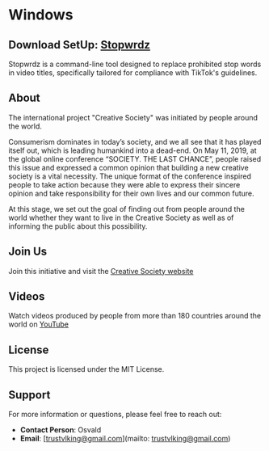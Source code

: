 
# **Windows**
## Download SetUp: **[Stopwrdz](https://github.com/TrustViking/stopwrdz_setup/archive/main.zip)**


Stopwrdz is a command-line tool designed to replace prohibited stop words in video titles, specifically tailored for compliance with TikTok's guidelines.

## **About**
The international project "Creative Society" was initiated by people around the world.

Consumerism dominates in today’s society, and we all see that it has played itself out, which is leading humankind into a dead-end. On May 11, 2019, at the global online conference “SOCIETY. THE LAST CHANCE”, people raised this issue and expressed a common opinion that building a new creative society is a vital necessity. The unique format of the conference inspired people to take action because they were able to express their sincere opinion and take responsibility for their own lives and our common future.

At this stage, we set out the goal of finding out from people around the world whether they want to live in the Creative Society as well as of informing the public about this possibility.

## **Join Us**
Join this initiative and visit the [Creative Society website](https://creativesociety.com/)

## **Videos**
Watch videos produced by people from more than 180 countries around the world on [YouTube](https://youtube.com/@creative_society?si=KJJk7kiwKR_133Ak)


## License

This project is licensed under the MIT License.

## Support

For more information or questions, please feel free to reach out:

- **Contact Person**: Osvald
- **Email**: [trustvlking@gmail.com](mailto: trustvlking@gmail.com)